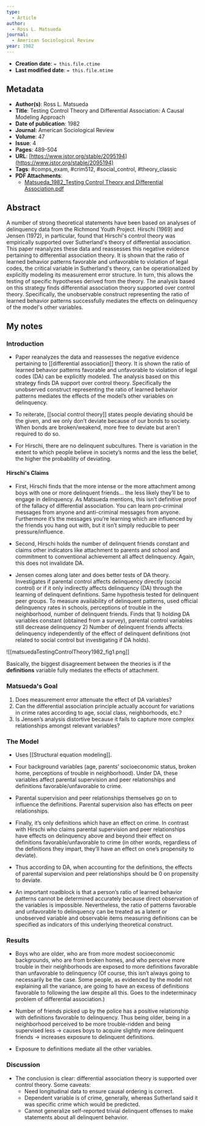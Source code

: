 ```yaml
---
type:
  - Article
author:
  - Ross L. Matsueda
journal:
  - American Sociological Review
year: 1982
---
```


* **Creation date**: `= this.file.ctime`
* **Last modified date**: `= this.file.mtime`

## Metadata

* **Author(s)**: Ross L. Matsueda
* **Title**: Testing Control Theory and Differential Association: A Causal Modeling Approach
* **Date of publication**: 1982
* **Journal**: American Sociological Review
* **Volume**: 47
* **Issue**: 4
* **Pages**: 489-504
* **URL**: [https://www.jstor.org/stable/2095194](https://www.jstor.org/stable/2095194)
* **Tags**: #comps_exam, #crim512, #social_control, #theory_classic
* **PDF Attachments**:
  * [Matsueda_1982_Testing Control Theory and Differential Association.pdf](zotero://open-pdf/library/items/7WCGIPYH)

## Abstract

A number of strong theoretical statements have been based on analyses of delinquency data from the Richmond Youth Project. Hirschi (1969) and Jensen (1972), in particular, found that Hirschi's control theory was empirically supported over Sutherland's theory of differential association. This paper reanalyzes these data and reassesses this negative evidence pertaining to differential association theory. It is shown that the ratio of learned behavior patterns favorable and unfavorable to violation of legal codes, the critical variable in Sutherland's theory, can be operationalized by explicitly modeling its measurement error structure. In turn, this allows the testing of specific hypotheses derived from the theory. The analysis based on this strategy finds differential association theory supported over control theory. Specifically, the unobservable construct representing the ratio of learned behavior patterns successfully mediates the effects on delinquency of the model's other variables.

## My notes

### Introduction

* Paper reanalyzes the data and reassesses the negative evidence pertaining to [[differential association]] theory. It is shown the ratio of learned behavior patterns favorable and unfavorable to violation of legal codes (DA) can be explicitly modeled. The analysis based on this strategy finds DA support over control theory. Specifically the unobserved construct representing the ratio of learned behavior patterns mediates the effects of the model’s other variables on delinquency.
  
* To reiterate, [[social control theory]] states people deviating should be the given, and we only don’t deviate because of our bonds to society. When bonds are broken/weakend, more free to deviate but aren’t required to do so.
  
* For Hirschi, there are no delinquent subcultures. There is variation in the extent to which people believe in society’s norms and the less the belief, the higher the probability of deviating.

#### Hirschi's Claims

* First, Hirschi finds that the more intense or the more attachment among boys with one or more delinquent friends… the less likely they’ll be to engage in delinquency. As Matsueda mentions, this isn’t definitive proof of the fallacy of differential association. You can learn pro-criminal messages from anyone and anti-criminal messages from anyone. Furthermore it’s the messages you’re learning which are influenced by the friends you hang out with, but it isn’t simply reducible to peer pressure/influence.
  
* Second, Hirschi holds the number of delinquent friends constant and claims other indicators like attachment to parents and school and commitment to conventional achievement all affect delinquency. Again, this does not invalidate DA.
  
* Jensen comes along later and does better tests of DA theory. Investigates if parental control affects delinquency directly (social control) or if it only indirectly affects delinquency (DA) through the learning of delinquent definitions. Same hypothesis tested for delinquent peer groups. To measure availability of delinquent patterns, used official delinquency rates in schools, perceptions of trouble in the neighborhood, number of delinquent friends. Finds that 1) holding DA variables constant (obtained from a survey), parental control variables still decrease delinquency 2) Number of delinquent friends affects delinquency independently of the effect of delinquent definitions (not related to social control but investigating if DA holds).

![[matsuedaTestingControlTheory1982_fig1.png]]

Basically, the biggest disagreement between the theories is if the **definitions** variable fully mediates the effects of attachment.

### Matsueda's Goal

1. Does measurement error attenuate the effect of DA variables?
2. Can the differential association principle actually account for variations in crime rates according to age, social class, neighborhoods, etc.?
3. Is Jensen’s analysis distortive because it fails to capture more complex relationships amongst relevant variables?

### The Model

* Uses [[Structural equation modeling]].

* Four background variables (age, parents’ socioeconomic status, broken home, perceptions of trouble in neighborhood). Under DA, these variables affect parental supervision and peer relationships and definitions favorable/unfavorable to crime.
  
* Parental supervision and peer relationships themselves go on to influence the definitions. Parental supervision also has effects on peer relationships.
  
* Finally, it’s only definitions which have an effect on crime. In contrast with Hirschi who claims parental supervision and peer relationships have effects on delinquency above and beyond their effect on definitions favorable/unfavorable to crime (in other words, regardless of the definitions they impart, they’ll have an effect on one’s propensity to deviate).
  
* Thus according to DA, when accounting for the definitions, the effects of parental supervision and peer relationships should be 0 on propensity to deviate.
  
* An important roadblock is that a person’s ratio of learned behavior patterns cannot be determined accurately because direct observation of the variables is impossible. Nevertheless, the ratio of patterns favorable and unfavorable to delinquency can be treated as a latent or unobserved variable and observable items measuring definitions can be specified as indicators of this underlying theoretical construct.

### Results

* Boys who are older, who are from more modest socioeconomic backgrounds, who are from broken homes, and who perceive more trouble in their neighborhoods are exposed to more definitions favorable than unfavorable to delinquency (Of course, this isn’t always going to necessarily be the case. Some people, as evidenced by the model not explaining all the variance, are going to have an excess of definitions favorable to following the law despite all this. Goes to the indeterminacy problem of differential association.)
  
* Number of friends picked up by the police has a positive relationship with definitions favorable to delinquency. Thus being older, being in a neighborhood perceived to be more trouble-ridden and being supervised less -> causes boys to acquire slightly more delinquent friends -> increases exposure to delinquent definitions.
  
* Exposure to definitions mediate all the other variables.

### Discussion

* The conclusion is clear: differential association theory is supported over control theory. Some caveats:
	* Need longitudinal data to ensure causal ordering is correct.
	* Dependent variable is of crime, generally, whereas Sutherland said it was specific crime which would be predicted.
	* Cannot generalize self-reported trivial delinquent offenses to make statements about all delinquent behavior.